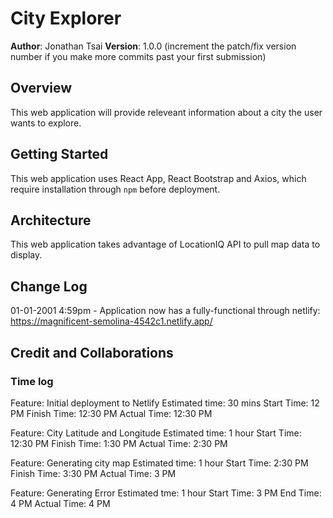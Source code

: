 # City Explorer

**Author**: Jonathan Tsai
**Version**: 1.0.0 (increment the patch/fix version number if you make more commits past your first submission)

## Overview
This web application will provide releveant information about a city the user wants to explore.

## Getting Started
This web application uses React App, React Bootstrap and Axios, which require installation through `npm` before deployment.

## Architecture
This web application takes advantage of LocationIQ API to pull map data to display.

## Change Log
01-01-2001 4:59pm - Application now has a fully-functional through netlify: https://magnificent-semolina-4542c1.netlify.app/

## Credit and Collaborations
<!-- Give credit (and a link) to other people or resources that helped you build this application. -->


### Time log

Feature: Initial deployment to Netlify
Estimated time: 30 mins
Start Time: 12 PM
Finish Time: 12:30 PM
Actual Time: 12:30 PM

Feature: City Latitude and Longitude
Estimated time: 1 hour
Start Time: 12:30 PM
Finish Time: 1:30 PM
Actual Time: 2:30 PM

Feature: Generating city map
Estimated time: 1 hour
Start Time: 2:30 PM
Finish Time: 3:30 PM
Actual Time: 3 PM

Feature: Generating Error
Estimated tme: 1 hour
Start Time: 3 PM
End Time: 4 PM
Actual Time: 4 PM